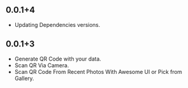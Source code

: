## 0.0.1+4
- Updating Dependencies versions.

## 0.0.1+3

- Generate QR Code with your data.
- Scan QR Via Camera.
- Scan QR Code From Recent Photos With Awesome UI or Pick from Gallery.